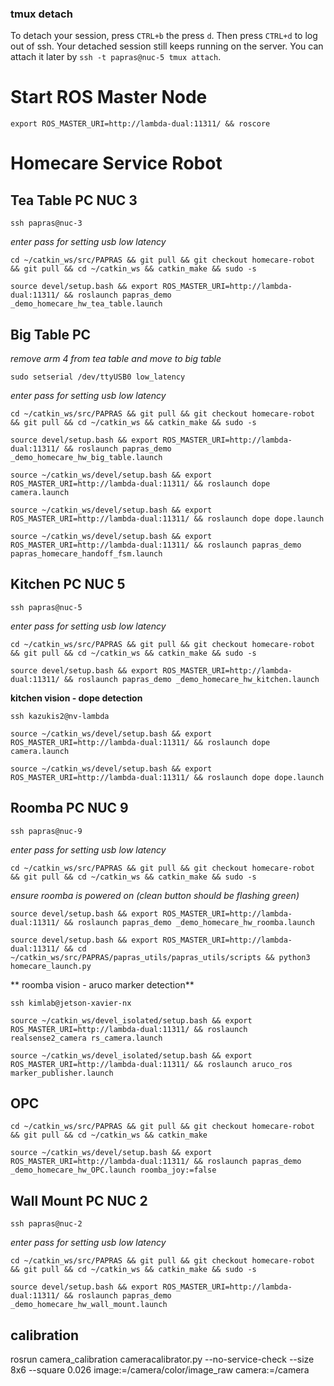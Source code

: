 ### tmux detach
To detach your session, press `CTRL+b` the press `d`. Then press `CTRL+d` to log out of ssh. Your detached session still keeps running on the server. You can attach it later by `ssh -t papras@nuc-5 tmux attach`.
# Start ROS Master Node
```
export ROS_MASTER_URI=http://lambda-dual:11311/ && roscore
```

# Homecare Service Robot
## Tea Table PC NUC 3
```
ssh papras@nuc-3
```
*enter pass for setting usb low latency*
```
cd ~/catkin_ws/src/PAPRAS && git pull && git checkout homecare-robot && git pull && cd ~/catkin_ws && catkin_make && sudo -s
```
```
source devel/setup.bash && export ROS_MASTER_URI=http://lambda-dual:11311/ && roslaunch papras_demo _demo_homecare_hw_tea_table.launch
```
## Big Table PC 
*remove arm 4 from tea table and move to big table*
```
sudo setserial /dev/ttyUSB0 low_latency
```
*enter pass for setting usb low latency*
```
cd ~/catkin_ws/src/PAPRAS && git pull && git checkout homecare-robot && git pull && cd ~/catkin_ws && catkin_make && sudo -s
```
```
source devel/setup.bash && export ROS_MASTER_URI=http://lambda-dual:11311/ && roslaunch papras_demo _demo_homecare_hw_big_table.launch
```
```
source ~/catkin_ws/devel/setup.bash && export ROS_MASTER_URI=http://lambda-dual:11311/ && roslaunch dope camera.launch
```
```
source ~/catkin_ws/devel/setup.bash && export ROS_MASTER_URI=http://lambda-dual:11311/ && roslaunch dope dope.launch
```
```
source ~/catkin_ws/devel/setup.bash && export ROS_MASTER_URI=http://lambda-dual:11311/ && roslaunch papras_demo papras_homecare_handoff_fsm.launch
```
## Kitchen PC NUC 5
```
ssh papras@nuc-5
```
*enter pass for setting usb low latency*
```
cd ~/catkin_ws/src/PAPRAS && git pull && git checkout homecare-robot && git pull && cd ~/catkin_ws && catkin_make && sudo -s
```
```
source devel/setup.bash && export ROS_MASTER_URI=http://lambda-dual:11311/ && roslaunch papras_demo _demo_homecare_hw_kitchen.launch
```
**kitchen vision - dope detection**
```
ssh kazukis2@nv-lambda
```
```
source ~/catkin_ws/devel/setup.bash && export ROS_MASTER_URI=http://lambda-dual:11311/ && roslaunch dope camera.launch
```
```
source ~/catkin_ws/devel/setup.bash && export ROS_MASTER_URI=http://lambda-dual:11311/ && roslaunch dope dope.launch
```
## Roomba PC NUC 9
```
ssh papras@nuc-9
```
*enter pass for setting usb low latency*
```
cd ~/catkin_ws/src/PAPRAS && git pull && git checkout homecare-robot && git pull && cd ~/catkin_ws && catkin_make && sudo -s
```
*ensure roomba is powered on (clean button should be flashing green)*
```
source devel/setup.bash && export ROS_MASTER_URI=http://lambda-dual:11311/ && roslaunch papras_demo _demo_homecare_hw_roomba.launch
```
```
source devel/setup.bash && export ROS_MASTER_URI=http://lambda-dual:11311/ && cd ~/catkin_ws/src/PAPRAS/papras_utils/papras_utils/scripts && python3 homecare_launch.py
```
** roomba vision - aruco marker detection**
```
ssh kimlab@jetson-xavier-nx
```
```
source ~/catkin_ws/devel_isolated/setup.bash && export ROS_MASTER_URI=http://lambda-dual:11311/ && roslaunch realsense2_camera rs_camera.launch
```
```
source ~/catkin_ws/devel_isolated/setup.bash && export ROS_MASTER_URI=http://lambda-dual:11311/ && roslaunch aruco_ros marker_publisher.launch 
```
## OPC
```
cd ~/catkin_ws/src/PAPRAS && git pull && git checkout homecare-robot && git pull && cd ~/catkin_ws && catkin_make
```
```
source ~/catkin_ws/devel/setup.bash && export ROS_MASTER_URI=http://lambda-dual:11311/ && roslaunch papras_demo _demo_homecare_hw_OPC.launch roomba_joy:=false
```
## Wall Mount PC NUC 2
```
ssh papras@nuc-2
```
*enter pass for setting usb low latency*
```
cd ~/catkin_ws/src/PAPRAS && git pull && git checkout homecare-robot && git pull && cd ~/catkin_ws && catkin_make && sudo -s
```
```
source devel/setup.bash && export ROS_MASTER_URI=http://lambda-dual:11311/ && roslaunch papras_demo _demo_homecare_hw_wall_mount.launch
```
## calibration
rosrun camera_calibration cameracalibrator.py --no-service-check --size 8x6 --square 0.026 image:=/camera/color/image_raw camera:=/camera
